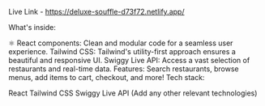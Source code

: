 Live Link - https://deluxe-souffle-d73f72.netlify.app/

What's inside:

⚛️ React components: Clean and modular code for a seamless user experience.
Tailwind CSS: Tailwind's utility-first approach ensures a beautiful and responsive UI.
Swiggy Live API: Access a vast selection of restaurants and real-time data.
Features: Search restaurants, browse menus, add items to cart, checkout, and more!
Tech stack:

React
Tailwind CSS
Swiggy Live API
(Add any other relevant technologies)
